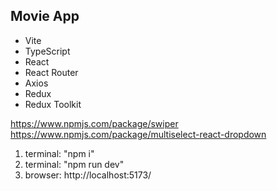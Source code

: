 ## Movie App
- Vite
- TypeScript
- React
- React Router
- Axios
- Redux
- Redux Toolkit

https://www.npmjs.com/package/swiper
https://www.npmjs.com/package/multiselect-react-dropdown



1. terminal: "npm i"
2. terminal: "npm run dev"
3. browser: http://localhost:5173/


